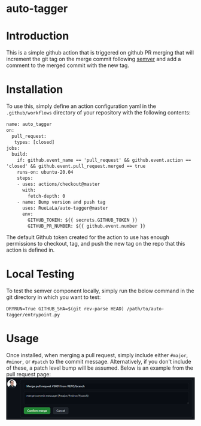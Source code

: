 auto-tagger
===

# Introduction

This is a simple github action that is triggered on github PR merging that will increment the git tag on the merge commit following [semver](https://semver.org) and add a comment to the merged commit with the new tag.

# Installation

To use this, simply define an action configuration yaml in the `.github/workflows` directory of your repository with the following contents:
```
name: auto_tagger
on:
  pull_request:
   types: [closed]
jobs:
  build:
    if: github.event_name == 'pull_request' && github.event.action == 'closed' && github.event.pull_request.merged == true
    runs-on: ubuntu-20.04
    steps:
    - uses: actions/checkout@master
      with:
        fetch-depth: 0
    - name: Bump version and push tag
      uses: RueLaLa/auto-tagger@master
      env:
        GITHUB_TOKEN: ${{ secrets.GITHUB_TOKEN }}
        GITHUB_PR_NUMBER: ${{ github.event.number }}
```

The default Github token created for the action to use has enough permissions to checkout, tag, and push the new tag on the repo that this action is defined in.

# Local Testing

To test the semver component locally, simply run the below command in the git directory in which you want to test:
```
DRYRUN=True GITHUB_SHA=$(git rev-parse HEAD) /path/to/auto-tagger/entrypoint.py
```

# Usage

Once installed, when merging a pull request, simply include either `#major`, `#minor`, or `#patch` to the commit message. Alternatively, if you don't include of these, a patch level bump will be assumed. Below is an example from the pull request page:
![merge commit message example](docs/merge_commit_msg_example.png)
